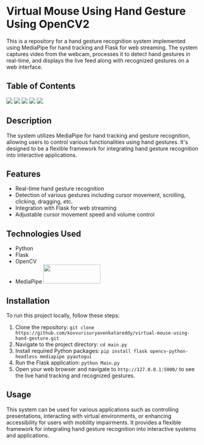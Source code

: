 <!DOCTYPE html>
<html lang="en">
<head>
<meta charset="UTF-8">
<meta name="viewport" content="width=device-width, initial-scale=1.0">
</head>
<body>

<h1>Virtual Mouse Using Hand Gesture Using OpenCV2</h1>

<p>This is a repository for a hand gesture recognition system implemented using MediaPipe for hand tracking and Flask for web streaming. The system captures video from the webcam, processes it to detect hand gestures in real-time, and displays the live feed along with recognized gestures on a web interface.</p>

<h2>Table of Contents</h2>

<a href="#description"><img src="https://placehold.it/150x50/ffbe0b/fff?text=Description"></a>
<a href="#features"><img src="https://placehold.it/150x50/fb5607/fff?text=Features"></a>
<a href="#technologies-used"><img src="https://placehold.it/150x50/ff006e/fff?text=Technologies_Used"></a>
<a href="#installation"><img src="https://placehold.it/150x50/8338ec/fff?text=Installation"></a>
<a href="#usage"><img src="https://placehold.it/150x50/3a86ff/fff?text=Usage"></a>


<h2 id="description">Description</h2>

<p>The system utilizes MediaPipe for hand tracking and gesture recognition, allowing users to control various functionalities using hand gestures. It's designed to be a flexible framework for integrating hand gesture recognition into interactive applications.</p>

<h2 id="features">Features</h2>

<ul>
  <li>Real-time hand gesture recognition</li>
  <li>Detection of various gestures including cursor movement, scrolling, clicking, dragging, etc.</li>
  <li>Integration with Flask for web streaming</li>
  <li>Adjustable cursor movement speed and volume control</li>
</ul>

<h2 id="technologies-used">Technologies Used</h2>

<ul>
  <li>Python</li>
  <li>Flask</li>
  <li>OpenCV</li>
  <li>
    MediaPipe
    <img src="https://placehold.it/150x50/ff006e/000?text=MediaPipe" width="150" height="50">
  </li>
</ul>

<h2 id="installation">Installation</h2>

<p>To run this project locally, follow these steps:</p>

<ol>
  <li>Clone the repository: <code>git clone https://github.com/kovvurisuryavenkatareddy/virtual-mouse-using-hand-gesture.git</code></li>
  <li>Navigate to the project directory: <code>cd main.py</code></li>
  <li>Install required Python packages: <code>pip install flask opencv-python-headless mediapipe pyautogui</code></li>
  <li>Run the Flask application: <code>python Main.py</code></li>
  <li>Open your web browser and navigate to <code>http://127.0.0.1:5000/</code> to see the live hand tracking and recognized gestures.</li>
</ol>

<h2 id="usage">Usage</h2>

<p>This system can be used for various applications such as controlling presentations, interacting with virtual environments, or enhancing accessibility for users with mobility impairments. It provides a flexible framework for integrating hand gesture recognition into interactive systems and applications.</p>

</body>
</html>
